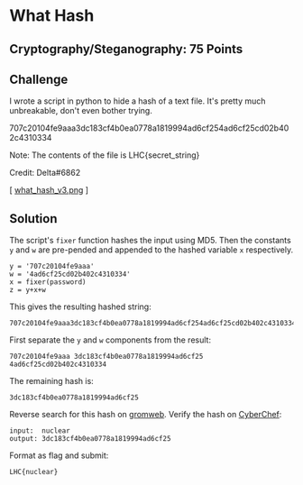 # What Hash

## Cryptography/Steganography: 75 Points

## Challenge

I wrote a script in python to hide a hash of a text file. It's pretty much unbreakable, don't even bother trying.

707c20104fe9aaa3dc183cf4b0ea0778a1819994ad6cf254ad6cf25cd02b402c4310334

Note: The contents of the file is LHC{secret_string}

Credit: Delta#6862

[ [what_hash_v3.png](what_hash_v3.png) ]

## Solution
The script's `fixer` function hashes the input using MD5. Then the constants `y` and `w` are pre-pended and appended to the hashed variable `x` respectively. 
```
y = '707c20104fe9aaa'
w = '4ad6cf25cd02b402c4310334'
x = fixer(password)
z = y+x+w
```

This gives the resulting hashed string:
```
707c20104fe9aaa3dc183cf4b0ea0778a1819994ad6cf254ad6cf25cd02b402c4310334
```

First separate the `y` and `w` components from the result:
```
707c20104fe9aaa 3dc183cf4b0ea0778a1819994ad6cf25 4ad6cf25cd02b402c4310334
```

The remaining hash is:
```
3dc183cf4b0ea0778a1819994ad6cf25
```

Reverse search for this hash on [gromweb](https://md5.gromweb.com/?md5=3dc183cf4b0ea0778a1819994ad6cf25). Verify the hash on [CyberChef](https://gchq.github.io/CyberChef/#recipe=MD5()&input=bnVjbGVhcg):
```
input:  nuclear
output: 3dc183cf4b0ea0778a1819994ad6cf25
```

Format as flag and submit:
```
LHC{nuclear}
```